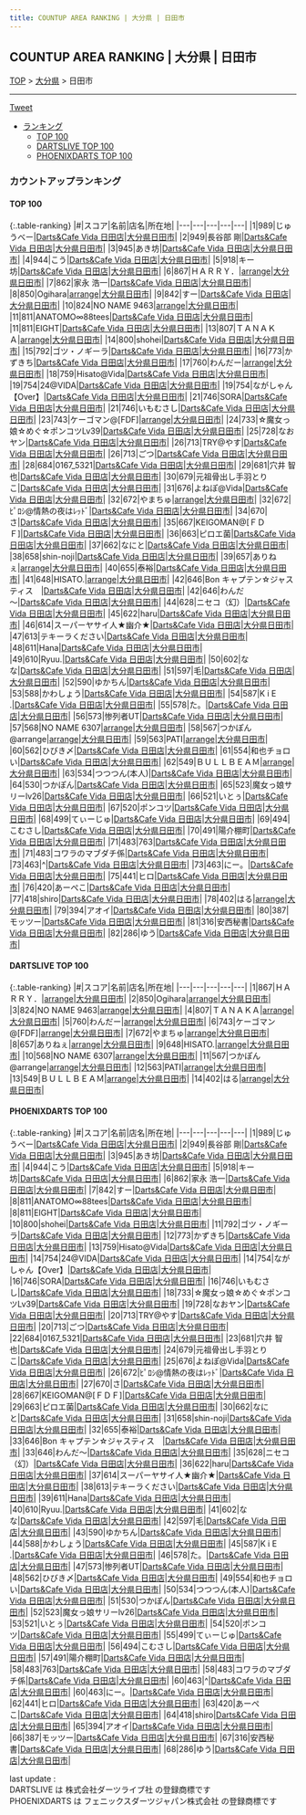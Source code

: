 ```yaml
---
title: COUNTUP AREA RANKING | 大分県 | 日田市
---
```

## COUNTUP AREA RANKING | 大分県 | 日田市

[TOP](/darts/rank/) > [大分県](/darts/rank/大分県/) > 日田市

___

<a href="https://twitter.com/share?ref_src=twsrc%5Etfw" data-text="COUNTUP AREA RANKING | 大分県日田市" class="twitter-share-button" data-hashtags="DARTSLIVE,PHOENIXDARTS,darts,ダーツ" data-show-count="false">Tweet</a>

* [ランキング](#カウントアップランキング)
    * [TOP 100](#top-100)
    * [DARTSLIVE TOP 100](#dartslive-top-100)
    * [PHOENIXDARTS TOP 100](#phoenixdarts-top-100)

### カウントアップランキング

#### TOP 100



{:.table-ranking}
|#|スコア|名前|店名|所在地|
|---|---|---|---|---|
|1|989|<span class="rank-name-pd">じゅうべー</span>|<a href="https://vs.phoenixdarts.com/jp/shop/shopDetailInfo/s_10716?s_seq=10716">Darts&Cafe Vida 日田店</a>|<a href="/darts/rank/大分県/日田市">大分県日田市</a>|
|2|949|<span class="rank-name-pd">長谷部 剛</span>|<a href="https://vs.phoenixdarts.com/jp/shop/shopDetailInfo/s_10716?s_seq=10716">Darts&Cafe Vida 日田店</a>|<a href="/darts/rank/大分県/日田市">大分県日田市</a>|
|3|945|<span class="rank-name-pd">あき坊</span>|<a href="https://vs.phoenixdarts.com/jp/shop/shopDetailInfo/s_10716?s_seq=10716">Darts&Cafe Vida 日田店</a>|<a href="/darts/rank/大分県/日田市">大分県日田市</a>|
|4|944|<span class="rank-name-pd">こう</span>|<a href="https://vs.phoenixdarts.com/jp/shop/shopDetailInfo/s_10716?s_seq=10716">Darts&Cafe Vida 日田店</a>|<a href="/darts/rank/大分県/日田市">大分県日田市</a>|
|5|918|<span class="rank-name-pd">キー坊</span>|<a href="https://vs.phoenixdarts.com/jp/shop/shopDetailInfo/s_10716?s_seq=10716">Darts&Cafe Vida 日田店</a>|<a href="/darts/rank/大分県/日田市">大分県日田市</a>|
|6|867|<span class="rank-name-dl">ＨＡＲＲＹ．</span>|<a href="https://search.dartslive.com/jp/shop/f27dd03fc151a5b125d56fb0e5c39bac">arrange</a>|<a href="/darts/rank/大分県/日田市">大分県日田市</a>|
|7|862|<span class="rank-name-pd">家永 浩一</span>|<a href="https://vs.phoenixdarts.com/jp/shop/shopDetailInfo/s_10716?s_seq=10716">Darts&Cafe Vida 日田店</a>|<a href="/darts/rank/大分県/日田市">大分県日田市</a>|
|8|850|<span class="rank-name-dl">Ogihara</span>|<a href="https://search.dartslive.com/jp/shop/f27dd03fc151a5b125d56fb0e5c39bac">arrange</a>|<a href="/darts/rank/大分県/日田市">大分県日田市</a>|
|9|842|<span class="rank-name-pd">すー</span>|<a href="https://vs.phoenixdarts.com/jp/shop/shopDetailInfo/s_10716?s_seq=10716">Darts&Cafe Vida 日田店</a>|<a href="/darts/rank/大分県/日田市">大分県日田市</a>|
|10|824|<span class="rank-name-dl">NO NAME 9463</span>|<a href="https://search.dartslive.com/jp/shop/f27dd03fc151a5b125d56fb0e5c39bac">arrange</a>|<a href="/darts/rank/大分県/日田市">大分県日田市</a>|
|11|811|<span class="rank-name-pd">ANATOMO∞88tees</span>|<a href="https://vs.phoenixdarts.com/jp/shop/shopDetailInfo/s_10716?s_seq=10716">Darts&Cafe Vida 日田店</a>|<a href="/darts/rank/大分県/日田市">大分県日田市</a>|
|11|811|<span class="rank-name-pd">EIGHT</span>|<a href="https://vs.phoenixdarts.com/jp/shop/shopDetailInfo/s_10716?s_seq=10716">Darts&Cafe Vida 日田店</a>|<a href="/darts/rank/大分県/日田市">大分県日田市</a>|
|13|807|<span class="rank-name-dl">ＴＡＮＡＫＡ</span>|<a href="https://search.dartslive.com/jp/shop/f27dd03fc151a5b125d56fb0e5c39bac">arrange</a>|<a href="/darts/rank/大分県/日田市">大分県日田市</a>|
|14|800|<span class="rank-name-pd">shohei</span>|<a href="https://vs.phoenixdarts.com/jp/shop/shopDetailInfo/s_10716?s_seq=10716">Darts&Cafe Vida 日田店</a>|<a href="/darts/rank/大分県/日田市">大分県日田市</a>|
|15|792|<span class="rank-name-pd">ゴツ・ノギーラ</span>|<a href="https://vs.phoenixdarts.com/jp/shop/shopDetailInfo/s_10716?s_seq=10716">Darts&Cafe Vida 日田店</a>|<a href="/darts/rank/大分県/日田市">大分県日田市</a>|
|16|773|<span class="rank-name-pd">かずきち</span>|<a href="https://vs.phoenixdarts.com/jp/shop/shopDetailInfo/s_10716?s_seq=10716">Darts&Cafe Vida 日田店</a>|<a href="/darts/rank/大分県/日田市">大分県日田市</a>|
|17|760|<span class="rank-name-dl">わんだー</span>|<a href="https://search.dartslive.com/jp/shop/f27dd03fc151a5b125d56fb0e5c39bac">arrange</a>|<a href="/darts/rank/大分県/日田市">大分県日田市</a>|
|18|759|<span class="rank-name-pd">Hisato@Vida</span>|<a href="https://vs.phoenixdarts.com/jp/shop/shopDetailInfo/s_10716?s_seq=10716">Darts&Cafe Vida 日田店</a>|<a href="/darts/rank/大分県/日田市">大分県日田市</a>|
|19|754|<span class="rank-name-pd">24@VIDA</span>|<a href="https://vs.phoenixdarts.com/jp/shop/shopDetailInfo/s_10716?s_seq=10716">Darts&Cafe Vida 日田店</a>|<a href="/darts/rank/大分県/日田市">大分県日田市</a>|
|19|754|<span class="rank-name-pd">ながしゃん【Over】</span>|<a href="https://vs.phoenixdarts.com/jp/shop/shopDetailInfo/s_10716?s_seq=10716">Darts&Cafe Vida 日田店</a>|<a href="/darts/rank/大分県/日田市">大分県日田市</a>|
|21|746|<span class="rank-name-pd">SORA</span>|<a href="https://vs.phoenixdarts.com/jp/shop/shopDetailInfo/s_10716?s_seq=10716">Darts&Cafe Vida 日田店</a>|<a href="/darts/rank/大分県/日田市">大分県日田市</a>|
|21|746|<span class="rank-name-pd">いもむさし</span>|<a href="https://vs.phoenixdarts.com/jp/shop/shopDetailInfo/s_10716?s_seq=10716">Darts&Cafe Vida 日田店</a>|<a href="/darts/rank/大分県/日田市">大分県日田市</a>|
|23|743|<span class="rank-name-dl">ケーゴマン@[FDF]</span>|<a href="https://search.dartslive.com/jp/shop/f27dd03fc151a5b125d56fb0e5c39bac">arrange</a>|<a href="/darts/rank/大分県/日田市">大分県日田市</a>|
|24|733|<span class="rank-name-pd">☆魔女っ娘☆めぐ☆ポンコツLv39</span>|<a href="https://vs.phoenixdarts.com/jp/shop/shopDetailInfo/s_10716?s_seq=10716">Darts&Cafe Vida 日田店</a>|<a href="/darts/rank/大分県/日田市">大分県日田市</a>|
|25|728|<span class="rank-name-pd">なおヤン</span>|<a href="https://vs.phoenixdarts.com/jp/shop/shopDetailInfo/s_10716?s_seq=10716">Darts&Cafe Vida 日田店</a>|<a href="/darts/rank/大分県/日田市">大分県日田市</a>|
|26|713|<span class="rank-name-pd">TRY@やす</span>|<a href="https://vs.phoenixdarts.com/jp/shop/shopDetailInfo/s_10716?s_seq=10716">Darts&Cafe Vida 日田店</a>|<a href="/darts/rank/大分県/日田市">大分県日田市</a>|
|26|713|<span class="rank-name-pd">ごつ</span>|<a href="https://vs.phoenixdarts.com/jp/shop/shopDetailInfo/s_10716?s_seq=10716">Darts&Cafe Vida 日田店</a>|<a href="/darts/rank/大分県/日田市">大分県日田市</a>|
|28|684|<span class="rank-name-pd">0167_5321</span>|<a href="https://vs.phoenixdarts.com/jp/shop/shopDetailInfo/s_10716?s_seq=10716">Darts&Cafe Vida 日田店</a>|<a href="/darts/rank/大分県/日田市">大分県日田市</a>|
|29|681|<span class="rank-name-pd"><span class="pro-icon-pd"></span>穴井 智也</span>|<a href="https://vs.phoenixdarts.com/jp/shop/shopDetailInfo/s_10716?s_seq=10716">Darts&Cafe Vida 日田店</a>|<a href="/darts/rank/大分県/日田市">大分県日田市</a>|
|30|679|<span class="rank-name-pd">元祖骨出し手羽とりこ</span>|<a href="https://vs.phoenixdarts.com/jp/shop/shopDetailInfo/s_10716?s_seq=10716">Darts&Cafe Vida 日田店</a>|<a href="/darts/rank/大分県/日田市">大分県日田市</a>|
|31|676|<span class="rank-name-pd">よねぽ@Vida</span>|<a href="https://vs.phoenixdarts.com/jp/shop/shopDetailInfo/s_10716?s_seq=10716">Darts&Cafe Vida 日田店</a>|<a href="/darts/rank/大分県/日田市">大分県日田市</a>|
|32|672|<span class="rank-name-dl">やまちゅ</span>|<a href="https://search.dartslive.com/jp/shop/f27dd03fc151a5b125d56fb0e5c39bac">arrange</a>|<a href="/darts/rank/大分県/日田市">大分県日田市</a>|
|32|672|<span class="rank-name-pd">ﾋﾟﾛｼ@情熱の夜はﾚｯﾄﾞ</span>|<a href="https://vs.phoenixdarts.com/jp/shop/shopDetailInfo/s_10716?s_seq=10716">Darts&Cafe Vida 日田店</a>|<a href="/darts/rank/大分県/日田市">大分県日田市</a>|
|34|670|<span class="rank-name-pd">さ</span>|<a href="https://vs.phoenixdarts.com/jp/shop/shopDetailInfo/s_10716?s_seq=10716">Darts&Cafe Vida 日田店</a>|<a href="/darts/rank/大分県/日田市">大分県日田市</a>|
|35|667|<span class="rank-name-pd">KEIGOMAN@[ＦＤＦ]</span>|<a href="https://vs.phoenixdarts.com/jp/shop/shopDetailInfo/s_10716?s_seq=10716">Darts&Cafe Vida 日田店</a>|<a href="/darts/rank/大分県/日田市">大分県日田市</a>|
|36|663|<span class="rank-name-pd">ピロエ菌</span>|<a href="https://vs.phoenixdarts.com/jp/shop/shopDetailInfo/s_10716?s_seq=10716">Darts&Cafe Vida 日田店</a>|<a href="/darts/rank/大分県/日田市">大分県日田市</a>|
|37|662|<span class="rank-name-pd">なにと</span>|<a href="https://vs.phoenixdarts.com/jp/shop/shopDetailInfo/s_10716?s_seq=10716">Darts&Cafe Vida 日田店</a>|<a href="/darts/rank/大分県/日田市">大分県日田市</a>|
|38|658|<span class="rank-name-pd">shin-noji</span>|<a href="https://vs.phoenixdarts.com/jp/shop/shopDetailInfo/s_10716?s_seq=10716">Darts&Cafe Vida 日田店</a>|<a href="/darts/rank/大分県/日田市">大分県日田市</a>|
|39|657|<span class="rank-name-dl">ありねぇ</span>|<a href="https://search.dartslive.com/jp/shop/f27dd03fc151a5b125d56fb0e5c39bac">arrange</a>|<a href="/darts/rank/大分県/日田市">大分県日田市</a>|
|40|655|<span class="rank-name-pd">泰裕</span>|<a href="https://vs.phoenixdarts.com/jp/shop/shopDetailInfo/s_10716?s_seq=10716">Darts&Cafe Vida 日田店</a>|<a href="/darts/rank/大分県/日田市">大分県日田市</a>|
|41|648|<span class="rank-name-dl">HISATO.</span>|<a href="https://search.dartslive.com/jp/shop/f27dd03fc151a5b125d56fb0e5c39bac">arrange</a>|<a href="/darts/rank/大分県/日田市">大分県日田市</a>|
|42|646|<span class="rank-name-pd">Bon キャプテン☆ジャスティス　</span>|<a href="https://vs.phoenixdarts.com/jp/shop/shopDetailInfo/s_10716?s_seq=10716">Darts&Cafe Vida 日田店</a>|<a href="/darts/rank/大分県/日田市">大分県日田市</a>|
|42|646|<span class="rank-name-pd">わんだ～</span>|<a href="https://vs.phoenixdarts.com/jp/shop/shopDetailInfo/s_10716?s_seq=10716">Darts&Cafe Vida 日田店</a>|<a href="/darts/rank/大分県/日田市">大分県日田市</a>|
|44|628|<span class="rank-name-pd">ニセコ（幻）</span>|<a href="https://vs.phoenixdarts.com/jp/shop/shopDetailInfo/s_10716?s_seq=10716">Darts&Cafe Vida 日田店</a>|<a href="/darts/rank/大分県/日田市">大分県日田市</a>|
|45|622|<span class="rank-name-pd">haru</span>|<a href="https://vs.phoenixdarts.com/jp/shop/shopDetailInfo/s_10716?s_seq=10716">Darts&Cafe Vida 日田店</a>|<a href="/darts/rank/大分県/日田市">大分県日田市</a>|
|46|614|<span class="rank-name-pd">スーパーヤサイ人★幽介★</span>|<a href="https://vs.phoenixdarts.com/jp/shop/shopDetailInfo/s_10716?s_seq=10716">Darts&Cafe Vida 日田店</a>|<a href="/darts/rank/大分県/日田市">大分県日田市</a>|
|47|613|<span class="rank-name-pd">テキーラください</span>|<a href="https://vs.phoenixdarts.com/jp/shop/shopDetailInfo/s_10716?s_seq=10716">Darts&Cafe Vida 日田店</a>|<a href="/darts/rank/大分県/日田市">大分県日田市</a>|
|48|611|<span class="rank-name-pd">Hana</span>|<a href="https://vs.phoenixdarts.com/jp/shop/shopDetailInfo/s_10716?s_seq=10716">Darts&Cafe Vida 日田店</a>|<a href="/darts/rank/大分県/日田市">大分県日田市</a>|
|49|610|<span class="rank-name-pd">Ryuu.</span>|<a href="https://vs.phoenixdarts.com/jp/shop/shopDetailInfo/s_10716?s_seq=10716">Darts&Cafe Vida 日田店</a>|<a href="/darts/rank/大分県/日田市">大分県日田市</a>|
|50|602|<span class="rank-name-pd">なな</span>|<a href="https://vs.phoenixdarts.com/jp/shop/shopDetailInfo/s_10716?s_seq=10716">Darts&Cafe Vida 日田店</a>|<a href="/darts/rank/大分県/日田市">大分県日田市</a>|
|51|597|<span class="rank-name-pd">毛</span>|<a href="https://vs.phoenixdarts.com/jp/shop/shopDetailInfo/s_10716?s_seq=10716">Darts&Cafe Vida 日田店</a>|<a href="/darts/rank/大分県/日田市">大分県日田市</a>|
|52|590|<span class="rank-name-pd">ゆかちん</span>|<a href="https://vs.phoenixdarts.com/jp/shop/shopDetailInfo/s_10716?s_seq=10716">Darts&Cafe Vida 日田店</a>|<a href="/darts/rank/大分県/日田市">大分県日田市</a>|
|53|588|<span class="rank-name-pd">かわしょう</span>|<a href="https://vs.phoenixdarts.com/jp/shop/shopDetailInfo/s_10716?s_seq=10716">Darts&Cafe Vida 日田店</a>|<a href="/darts/rank/大分県/日田市">大分県日田市</a>|
|54|587|<span class="rank-name-pd">K i E .</span>|<a href="https://vs.phoenixdarts.com/jp/shop/shopDetailInfo/s_10716?s_seq=10716">Darts&Cafe Vida 日田店</a>|<a href="/darts/rank/大分県/日田市">大分県日田市</a>|
|55|578|<span class="rank-name-pd">た。</span>|<a href="https://vs.phoenixdarts.com/jp/shop/shopDetailInfo/s_10716?s_seq=10716">Darts&Cafe Vida 日田店</a>|<a href="/darts/rank/大分県/日田市">大分県日田市</a>|
|56|573|<span class="rank-name-pd">惨列者UT</span>|<a href="https://vs.phoenixdarts.com/jp/shop/shopDetailInfo/s_10716?s_seq=10716">Darts&Cafe Vida 日田店</a>|<a href="/darts/rank/大分県/日田市">大分県日田市</a>|
|57|568|<span class="rank-name-dl">NO NAME 6307</span>|<a href="https://search.dartslive.com/jp/shop/f27dd03fc151a5b125d56fb0e5c39bac">arrange</a>|<a href="/darts/rank/大分県/日田市">大分県日田市</a>|
|58|567|<span class="rank-name-dl">つかぽん@arrange</span>|<a href="https://search.dartslive.com/jp/shop/f27dd03fc151a5b125d56fb0e5c39bac">arrange</a>|<a href="/darts/rank/大分県/日田市">大分県日田市</a>|
|59|563|<span class="rank-name-dl">PATI</span>|<a href="https://search.dartslive.com/jp/shop/f27dd03fc151a5b125d56fb0e5c39bac">arrange</a>|<a href="/darts/rank/大分県/日田市">大分県日田市</a>|
|60|562|<span class="rank-name-pd">ひびき〆</span>|<a href="https://vs.phoenixdarts.com/jp/shop/shopDetailInfo/s_10716?s_seq=10716">Darts&Cafe Vida 日田店</a>|<a href="/darts/rank/大分県/日田市">大分県日田市</a>|
|61|554|<span class="rank-name-pd">和也チョロい</span>|<a href="https://vs.phoenixdarts.com/jp/shop/shopDetailInfo/s_10716?s_seq=10716">Darts&Cafe Vida 日田店</a>|<a href="/darts/rank/大分県/日田市">大分県日田市</a>|
|62|549|<span class="rank-name-dl">ＢＵＬＬＢＥＡＭ</span>|<a href="https://search.dartslive.com/jp/shop/f27dd03fc151a5b125d56fb0e5c39bac">arrange</a>|<a href="/darts/rank/大分県/日田市">大分県日田市</a>|
|63|534|<span class="rank-name-pd">つつつん(本人)</span>|<a href="https://vs.phoenixdarts.com/jp/shop/shopDetailInfo/s_10716?s_seq=10716">Darts&Cafe Vida 日田店</a>|<a href="/darts/rank/大分県/日田市">大分県日田市</a>|
|64|530|<span class="rank-name-pd">つかぽん</span>|<a href="https://vs.phoenixdarts.com/jp/shop/shopDetailInfo/s_10716?s_seq=10716">Darts&Cafe Vida 日田店</a>|<a href="/darts/rank/大分県/日田市">大分県日田市</a>|
|65|523|<span class="rank-name-pd">魔女っ娘サリーlv26</span>|<a href="https://vs.phoenixdarts.com/jp/shop/shopDetailInfo/s_10716?s_seq=10716">Darts&Cafe Vida 日田店</a>|<a href="/darts/rank/大分県/日田市">大分県日田市</a>|
|66|521|<span class="rank-name-pd">いとぅ</span>|<a href="https://vs.phoenixdarts.com/jp/shop/shopDetailInfo/s_10716?s_seq=10716">Darts&Cafe Vida 日田店</a>|<a href="/darts/rank/大分県/日田市">大分県日田市</a>|
|67|520|<span class="rank-name-pd">ポンコツ</span>|<a href="https://vs.phoenixdarts.com/jp/shop/shopDetailInfo/s_10716?s_seq=10716">Darts&Cafe Vida 日田店</a>|<a href="/darts/rank/大分県/日田市">大分県日田市</a>|
|68|499|<span class="rank-name-pd">てぃーじゅ</span>|<a href="https://vs.phoenixdarts.com/jp/shop/shopDetailInfo/s_10716?s_seq=10716">Darts&Cafe Vida 日田店</a>|<a href="/darts/rank/大分県/日田市">大分県日田市</a>|
|69|494|<span class="rank-name-pd">こむさし</span>|<a href="https://vs.phoenixdarts.com/jp/shop/shopDetailInfo/s_10716?s_seq=10716">Darts&Cafe Vida 日田店</a>|<a href="/darts/rank/大分県/日田市">大分県日田市</a>|
|70|491|<span class="rank-name-pd">陽介棚町</span>|<a href="https://vs.phoenixdarts.com/jp/shop/shopDetailInfo/s_10716?s_seq=10716">Darts&Cafe Vida 日田店</a>|<a href="/darts/rank/大分県/日田市">大分県日田市</a>|
|71|483|<span class="rank-name-pd">763</span>|<a href="https://vs.phoenixdarts.com/jp/shop/shopDetailInfo/s_10716?s_seq=10716">Darts&Cafe Vida 日田店</a>|<a href="/darts/rank/大分県/日田市">大分県日田市</a>|
|71|483|<span class="rank-name-pd">コワラのマブダチ係</span>|<a href="https://vs.phoenixdarts.com/jp/shop/shopDetailInfo/s_10716?s_seq=10716">Darts&Cafe Vida 日田店</a>|<a href="/darts/rank/大分県/日田市">大分県日田市</a>|
|73|463|<span class="rank-name-pd">^</span>|<a href="https://vs.phoenixdarts.com/jp/shop/shopDetailInfo/s_10716?s_seq=10716">Darts&Cafe Vida 日田店</a>|<a href="/darts/rank/大分県/日田市">大分県日田市</a>|
|73|463|<span class="rank-name-pd">にー。</span>|<a href="https://vs.phoenixdarts.com/jp/shop/shopDetailInfo/s_10716?s_seq=10716">Darts&Cafe Vida 日田店</a>|<a href="/darts/rank/大分県/日田市">大分県日田市</a>|
|75|441|<span class="rank-name-pd">ヒロ</span>|<a href="https://vs.phoenixdarts.com/jp/shop/shopDetailInfo/s_10716?s_seq=10716">Darts&Cafe Vida 日田店</a>|<a href="/darts/rank/大分県/日田市">大分県日田市</a>|
|76|420|<span class="rank-name-pd">あーぺこ</span>|<a href="https://vs.phoenixdarts.com/jp/shop/shopDetailInfo/s_10716?s_seq=10716">Darts&Cafe Vida 日田店</a>|<a href="/darts/rank/大分県/日田市">大分県日田市</a>|
|77|418|<span class="rank-name-pd">shiro</span>|<a href="https://vs.phoenixdarts.com/jp/shop/shopDetailInfo/s_10716?s_seq=10716">Darts&Cafe Vida 日田店</a>|<a href="/darts/rank/大分県/日田市">大分県日田市</a>|
|78|402|<span class="rank-name-dl">はる</span>|<a href="https://search.dartslive.com/jp/shop/f27dd03fc151a5b125d56fb0e5c39bac">arrange</a>|<a href="/darts/rank/大分県/日田市">大分県日田市</a>|
|79|394|<span class="rank-name-pd">アオイ</span>|<a href="https://vs.phoenixdarts.com/jp/shop/shopDetailInfo/s_10716?s_seq=10716">Darts&Cafe Vida 日田店</a>|<a href="/darts/rank/大分県/日田市">大分県日田市</a>|
|80|387|<span class="rank-name-pd">モッツー</span>|<a href="https://vs.phoenixdarts.com/jp/shop/shopDetailInfo/s_10716?s_seq=10716">Darts&Cafe Vida 日田店</a>|<a href="/darts/rank/大分県/日田市">大分県日田市</a>|
|81|316|<span class="rank-name-pd">安西秘書</span>|<a href="https://vs.phoenixdarts.com/jp/shop/shopDetailInfo/s_10716?s_seq=10716">Darts&Cafe Vida 日田店</a>|<a href="/darts/rank/大分県/日田市">大分県日田市</a>|
|82|286|<span class="rank-name-pd">ゆう</span>|<a href="https://vs.phoenixdarts.com/jp/shop/shopDetailInfo/s_10716?s_seq=10716">Darts&Cafe Vida 日田店</a>|<a href="/darts/rank/大分県/日田市">大分県日田市</a>|


#### DARTSLIVE TOP 100



{:.table-ranking}
|#|スコア|名前|店名|所在地|
|---|---|---|---|---|
|1|867|<span class="rank-name-dl">ＨＡＲＲＹ．</span>|<a href="https://search.dartslive.com/jp/shop/f27dd03fc151a5b125d56fb0e5c39bac">arrange</a>|<a href="/darts/rank/大分県/日田市">大分県日田市</a>|
|2|850|<span class="rank-name-dl">Ogihara</span>|<a href="https://search.dartslive.com/jp/shop/f27dd03fc151a5b125d56fb0e5c39bac">arrange</a>|<a href="/darts/rank/大分県/日田市">大分県日田市</a>|
|3|824|<span class="rank-name-dl">NO NAME 9463</span>|<a href="https://search.dartslive.com/jp/shop/f27dd03fc151a5b125d56fb0e5c39bac">arrange</a>|<a href="/darts/rank/大分県/日田市">大分県日田市</a>|
|4|807|<span class="rank-name-dl">ＴＡＮＡＫＡ</span>|<a href="https://search.dartslive.com/jp/shop/f27dd03fc151a5b125d56fb0e5c39bac">arrange</a>|<a href="/darts/rank/大分県/日田市">大分県日田市</a>|
|5|760|<span class="rank-name-dl">わんだー</span>|<a href="https://search.dartslive.com/jp/shop/f27dd03fc151a5b125d56fb0e5c39bac">arrange</a>|<a href="/darts/rank/大分県/日田市">大分県日田市</a>|
|6|743|<span class="rank-name-dl">ケーゴマン@[FDF]</span>|<a href="https://search.dartslive.com/jp/shop/f27dd03fc151a5b125d56fb0e5c39bac">arrange</a>|<a href="/darts/rank/大分県/日田市">大分県日田市</a>|
|7|672|<span class="rank-name-dl">やまちゅ</span>|<a href="https://search.dartslive.com/jp/shop/f27dd03fc151a5b125d56fb0e5c39bac">arrange</a>|<a href="/darts/rank/大分県/日田市">大分県日田市</a>|
|8|657|<span class="rank-name-dl">ありねぇ</span>|<a href="https://search.dartslive.com/jp/shop/f27dd03fc151a5b125d56fb0e5c39bac">arrange</a>|<a href="/darts/rank/大分県/日田市">大分県日田市</a>|
|9|648|<span class="rank-name-dl">HISATO.</span>|<a href="https://search.dartslive.com/jp/shop/f27dd03fc151a5b125d56fb0e5c39bac">arrange</a>|<a href="/darts/rank/大分県/日田市">大分県日田市</a>|
|10|568|<span class="rank-name-dl">NO NAME 6307</span>|<a href="https://search.dartslive.com/jp/shop/f27dd03fc151a5b125d56fb0e5c39bac">arrange</a>|<a href="/darts/rank/大分県/日田市">大分県日田市</a>|
|11|567|<span class="rank-name-dl">つかぽん@arrange</span>|<a href="https://search.dartslive.com/jp/shop/f27dd03fc151a5b125d56fb0e5c39bac">arrange</a>|<a href="/darts/rank/大分県/日田市">大分県日田市</a>|
|12|563|<span class="rank-name-dl">PATI</span>|<a href="https://search.dartslive.com/jp/shop/f27dd03fc151a5b125d56fb0e5c39bac">arrange</a>|<a href="/darts/rank/大分県/日田市">大分県日田市</a>|
|13|549|<span class="rank-name-dl">ＢＵＬＬＢＥＡＭ</span>|<a href="https://search.dartslive.com/jp/shop/f27dd03fc151a5b125d56fb0e5c39bac">arrange</a>|<a href="/darts/rank/大分県/日田市">大分県日田市</a>|
|14|402|<span class="rank-name-dl">はる</span>|<a href="https://search.dartslive.com/jp/shop/f27dd03fc151a5b125d56fb0e5c39bac">arrange</a>|<a href="/darts/rank/大分県/日田市">大分県日田市</a>|


#### PHOENIXDARTS TOP 100



{:.table-ranking}
|#|スコア|名前|店名|所在地|
|---|---|---|---|---|
|1|989|<span class="rank-name-pd">じゅうべー</span>|<a href="https://vs.phoenixdarts.com/jp/shop/shopDetailInfo/s_10716?s_seq=10716">Darts&Cafe Vida 日田店</a>|<a href="/darts/rank/大分県/日田市">大分県日田市</a>|
|2|949|<span class="rank-name-pd">長谷部 剛</span>|<a href="https://vs.phoenixdarts.com/jp/shop/shopDetailInfo/s_10716?s_seq=10716">Darts&Cafe Vida 日田店</a>|<a href="/darts/rank/大分県/日田市">大分県日田市</a>|
|3|945|<span class="rank-name-pd">あき坊</span>|<a href="https://vs.phoenixdarts.com/jp/shop/shopDetailInfo/s_10716?s_seq=10716">Darts&Cafe Vida 日田店</a>|<a href="/darts/rank/大分県/日田市">大分県日田市</a>|
|4|944|<span class="rank-name-pd">こう</span>|<a href="https://vs.phoenixdarts.com/jp/shop/shopDetailInfo/s_10716?s_seq=10716">Darts&Cafe Vida 日田店</a>|<a href="/darts/rank/大分県/日田市">大分県日田市</a>|
|5|918|<span class="rank-name-pd">キー坊</span>|<a href="https://vs.phoenixdarts.com/jp/shop/shopDetailInfo/s_10716?s_seq=10716">Darts&Cafe Vida 日田店</a>|<a href="/darts/rank/大分県/日田市">大分県日田市</a>|
|6|862|<span class="rank-name-pd">家永 浩一</span>|<a href="https://vs.phoenixdarts.com/jp/shop/shopDetailInfo/s_10716?s_seq=10716">Darts&Cafe Vida 日田店</a>|<a href="/darts/rank/大分県/日田市">大分県日田市</a>|
|7|842|<span class="rank-name-pd">すー</span>|<a href="https://vs.phoenixdarts.com/jp/shop/shopDetailInfo/s_10716?s_seq=10716">Darts&Cafe Vida 日田店</a>|<a href="/darts/rank/大分県/日田市">大分県日田市</a>|
|8|811|<span class="rank-name-pd">ANATOMO∞88tees</span>|<a href="https://vs.phoenixdarts.com/jp/shop/shopDetailInfo/s_10716?s_seq=10716">Darts&Cafe Vida 日田店</a>|<a href="/darts/rank/大分県/日田市">大分県日田市</a>|
|8|811|<span class="rank-name-pd">EIGHT</span>|<a href="https://vs.phoenixdarts.com/jp/shop/shopDetailInfo/s_10716?s_seq=10716">Darts&Cafe Vida 日田店</a>|<a href="/darts/rank/大分県/日田市">大分県日田市</a>|
|10|800|<span class="rank-name-pd">shohei</span>|<a href="https://vs.phoenixdarts.com/jp/shop/shopDetailInfo/s_10716?s_seq=10716">Darts&Cafe Vida 日田店</a>|<a href="/darts/rank/大分県/日田市">大分県日田市</a>|
|11|792|<span class="rank-name-pd">ゴツ・ノギーラ</span>|<a href="https://vs.phoenixdarts.com/jp/shop/shopDetailInfo/s_10716?s_seq=10716">Darts&Cafe Vida 日田店</a>|<a href="/darts/rank/大分県/日田市">大分県日田市</a>|
|12|773|<span class="rank-name-pd">かずきち</span>|<a href="https://vs.phoenixdarts.com/jp/shop/shopDetailInfo/s_10716?s_seq=10716">Darts&Cafe Vida 日田店</a>|<a href="/darts/rank/大分県/日田市">大分県日田市</a>|
|13|759|<span class="rank-name-pd">Hisato@Vida</span>|<a href="https://vs.phoenixdarts.com/jp/shop/shopDetailInfo/s_10716?s_seq=10716">Darts&Cafe Vida 日田店</a>|<a href="/darts/rank/大分県/日田市">大分県日田市</a>|
|14|754|<span class="rank-name-pd">24@VIDA</span>|<a href="https://vs.phoenixdarts.com/jp/shop/shopDetailInfo/s_10716?s_seq=10716">Darts&Cafe Vida 日田店</a>|<a href="/darts/rank/大分県/日田市">大分県日田市</a>|
|14|754|<span class="rank-name-pd">ながしゃん【Over】</span>|<a href="https://vs.phoenixdarts.com/jp/shop/shopDetailInfo/s_10716?s_seq=10716">Darts&Cafe Vida 日田店</a>|<a href="/darts/rank/大分県/日田市">大分県日田市</a>|
|16|746|<span class="rank-name-pd">SORA</span>|<a href="https://vs.phoenixdarts.com/jp/shop/shopDetailInfo/s_10716?s_seq=10716">Darts&Cafe Vida 日田店</a>|<a href="/darts/rank/大分県/日田市">大分県日田市</a>|
|16|746|<span class="rank-name-pd">いもむさし</span>|<a href="https://vs.phoenixdarts.com/jp/shop/shopDetailInfo/s_10716?s_seq=10716">Darts&Cafe Vida 日田店</a>|<a href="/darts/rank/大分県/日田市">大分県日田市</a>|
|18|733|<span class="rank-name-pd">☆魔女っ娘☆めぐ☆ポンコツLv39</span>|<a href="https://vs.phoenixdarts.com/jp/shop/shopDetailInfo/s_10716?s_seq=10716">Darts&Cafe Vida 日田店</a>|<a href="/darts/rank/大分県/日田市">大分県日田市</a>|
|19|728|<span class="rank-name-pd">なおヤン</span>|<a href="https://vs.phoenixdarts.com/jp/shop/shopDetailInfo/s_10716?s_seq=10716">Darts&Cafe Vida 日田店</a>|<a href="/darts/rank/大分県/日田市">大分県日田市</a>|
|20|713|<span class="rank-name-pd">TRY@やす</span>|<a href="https://vs.phoenixdarts.com/jp/shop/shopDetailInfo/s_10716?s_seq=10716">Darts&Cafe Vida 日田店</a>|<a href="/darts/rank/大分県/日田市">大分県日田市</a>|
|20|713|<span class="rank-name-pd">ごつ</span>|<a href="https://vs.phoenixdarts.com/jp/shop/shopDetailInfo/s_10716?s_seq=10716">Darts&Cafe Vida 日田店</a>|<a href="/darts/rank/大分県/日田市">大分県日田市</a>|
|22|684|<span class="rank-name-pd">0167_5321</span>|<a href="https://vs.phoenixdarts.com/jp/shop/shopDetailInfo/s_10716?s_seq=10716">Darts&Cafe Vida 日田店</a>|<a href="/darts/rank/大分県/日田市">大分県日田市</a>|
|23|681|<span class="rank-name-pd"><span class="pro-icon-pd"></span>穴井 智也</span>|<a href="https://vs.phoenixdarts.com/jp/shop/shopDetailInfo/s_10716?s_seq=10716">Darts&Cafe Vida 日田店</a>|<a href="/darts/rank/大分県/日田市">大分県日田市</a>|
|24|679|<span class="rank-name-pd">元祖骨出し手羽とりこ</span>|<a href="https://vs.phoenixdarts.com/jp/shop/shopDetailInfo/s_10716?s_seq=10716">Darts&Cafe Vida 日田店</a>|<a href="/darts/rank/大分県/日田市">大分県日田市</a>|
|25|676|<span class="rank-name-pd">よねぽ@Vida</span>|<a href="https://vs.phoenixdarts.com/jp/shop/shopDetailInfo/s_10716?s_seq=10716">Darts&Cafe Vida 日田店</a>|<a href="/darts/rank/大分県/日田市">大分県日田市</a>|
|26|672|<span class="rank-name-pd">ﾋﾟﾛｼ@情熱の夜はﾚｯﾄﾞ</span>|<a href="https://vs.phoenixdarts.com/jp/shop/shopDetailInfo/s_10716?s_seq=10716">Darts&Cafe Vida 日田店</a>|<a href="/darts/rank/大分県/日田市">大分県日田市</a>|
|27|670|<span class="rank-name-pd">さ</span>|<a href="https://vs.phoenixdarts.com/jp/shop/shopDetailInfo/s_10716?s_seq=10716">Darts&Cafe Vida 日田店</a>|<a href="/darts/rank/大分県/日田市">大分県日田市</a>|
|28|667|<span class="rank-name-pd">KEIGOMAN@[ＦＤＦ]</span>|<a href="https://vs.phoenixdarts.com/jp/shop/shopDetailInfo/s_10716?s_seq=10716">Darts&Cafe Vida 日田店</a>|<a href="/darts/rank/大分県/日田市">大分県日田市</a>|
|29|663|<span class="rank-name-pd">ピロエ菌</span>|<a href="https://vs.phoenixdarts.com/jp/shop/shopDetailInfo/s_10716?s_seq=10716">Darts&Cafe Vida 日田店</a>|<a href="/darts/rank/大分県/日田市">大分県日田市</a>|
|30|662|<span class="rank-name-pd">なにと</span>|<a href="https://vs.phoenixdarts.com/jp/shop/shopDetailInfo/s_10716?s_seq=10716">Darts&Cafe Vida 日田店</a>|<a href="/darts/rank/大分県/日田市">大分県日田市</a>|
|31|658|<span class="rank-name-pd">shin-noji</span>|<a href="https://vs.phoenixdarts.com/jp/shop/shopDetailInfo/s_10716?s_seq=10716">Darts&Cafe Vida 日田店</a>|<a href="/darts/rank/大分県/日田市">大分県日田市</a>|
|32|655|<span class="rank-name-pd">泰裕</span>|<a href="https://vs.phoenixdarts.com/jp/shop/shopDetailInfo/s_10716?s_seq=10716">Darts&Cafe Vida 日田店</a>|<a href="/darts/rank/大分県/日田市">大分県日田市</a>|
|33|646|<span class="rank-name-pd">Bon キャプテン☆ジャスティス　</span>|<a href="https://vs.phoenixdarts.com/jp/shop/shopDetailInfo/s_10716?s_seq=10716">Darts&Cafe Vida 日田店</a>|<a href="/darts/rank/大分県/日田市">大分県日田市</a>|
|33|646|<span class="rank-name-pd">わんだ～</span>|<a href="https://vs.phoenixdarts.com/jp/shop/shopDetailInfo/s_10716?s_seq=10716">Darts&Cafe Vida 日田店</a>|<a href="/darts/rank/大分県/日田市">大分県日田市</a>|
|35|628|<span class="rank-name-pd">ニセコ（幻）</span>|<a href="https://vs.phoenixdarts.com/jp/shop/shopDetailInfo/s_10716?s_seq=10716">Darts&Cafe Vida 日田店</a>|<a href="/darts/rank/大分県/日田市">大分県日田市</a>|
|36|622|<span class="rank-name-pd">haru</span>|<a href="https://vs.phoenixdarts.com/jp/shop/shopDetailInfo/s_10716?s_seq=10716">Darts&Cafe Vida 日田店</a>|<a href="/darts/rank/大分県/日田市">大分県日田市</a>|
|37|614|<span class="rank-name-pd">スーパーヤサイ人★幽介★</span>|<a href="https://vs.phoenixdarts.com/jp/shop/shopDetailInfo/s_10716?s_seq=10716">Darts&Cafe Vida 日田店</a>|<a href="/darts/rank/大分県/日田市">大分県日田市</a>|
|38|613|<span class="rank-name-pd">テキーラください</span>|<a href="https://vs.phoenixdarts.com/jp/shop/shopDetailInfo/s_10716?s_seq=10716">Darts&Cafe Vida 日田店</a>|<a href="/darts/rank/大分県/日田市">大分県日田市</a>|
|39|611|<span class="rank-name-pd">Hana</span>|<a href="https://vs.phoenixdarts.com/jp/shop/shopDetailInfo/s_10716?s_seq=10716">Darts&Cafe Vida 日田店</a>|<a href="/darts/rank/大分県/日田市">大分県日田市</a>|
|40|610|<span class="rank-name-pd">Ryuu.</span>|<a href="https://vs.phoenixdarts.com/jp/shop/shopDetailInfo/s_10716?s_seq=10716">Darts&Cafe Vida 日田店</a>|<a href="/darts/rank/大分県/日田市">大分県日田市</a>|
|41|602|<span class="rank-name-pd">なな</span>|<a href="https://vs.phoenixdarts.com/jp/shop/shopDetailInfo/s_10716?s_seq=10716">Darts&Cafe Vida 日田店</a>|<a href="/darts/rank/大分県/日田市">大分県日田市</a>|
|42|597|<span class="rank-name-pd">毛</span>|<a href="https://vs.phoenixdarts.com/jp/shop/shopDetailInfo/s_10716?s_seq=10716">Darts&Cafe Vida 日田店</a>|<a href="/darts/rank/大分県/日田市">大分県日田市</a>|
|43|590|<span class="rank-name-pd">ゆかちん</span>|<a href="https://vs.phoenixdarts.com/jp/shop/shopDetailInfo/s_10716?s_seq=10716">Darts&Cafe Vida 日田店</a>|<a href="/darts/rank/大分県/日田市">大分県日田市</a>|
|44|588|<span class="rank-name-pd">かわしょう</span>|<a href="https://vs.phoenixdarts.com/jp/shop/shopDetailInfo/s_10716?s_seq=10716">Darts&Cafe Vida 日田店</a>|<a href="/darts/rank/大分県/日田市">大分県日田市</a>|
|45|587|<span class="rank-name-pd">K i E .</span>|<a href="https://vs.phoenixdarts.com/jp/shop/shopDetailInfo/s_10716?s_seq=10716">Darts&Cafe Vida 日田店</a>|<a href="/darts/rank/大分県/日田市">大分県日田市</a>|
|46|578|<span class="rank-name-pd">た。</span>|<a href="https://vs.phoenixdarts.com/jp/shop/shopDetailInfo/s_10716?s_seq=10716">Darts&Cafe Vida 日田店</a>|<a href="/darts/rank/大分県/日田市">大分県日田市</a>|
|47|573|<span class="rank-name-pd">惨列者UT</span>|<a href="https://vs.phoenixdarts.com/jp/shop/shopDetailInfo/s_10716?s_seq=10716">Darts&Cafe Vida 日田店</a>|<a href="/darts/rank/大分県/日田市">大分県日田市</a>|
|48|562|<span class="rank-name-pd">ひびき〆</span>|<a href="https://vs.phoenixdarts.com/jp/shop/shopDetailInfo/s_10716?s_seq=10716">Darts&Cafe Vida 日田店</a>|<a href="/darts/rank/大分県/日田市">大分県日田市</a>|
|49|554|<span class="rank-name-pd">和也チョロい</span>|<a href="https://vs.phoenixdarts.com/jp/shop/shopDetailInfo/s_10716?s_seq=10716">Darts&Cafe Vida 日田店</a>|<a href="/darts/rank/大分県/日田市">大分県日田市</a>|
|50|534|<span class="rank-name-pd">つつつん(本人)</span>|<a href="https://vs.phoenixdarts.com/jp/shop/shopDetailInfo/s_10716?s_seq=10716">Darts&Cafe Vida 日田店</a>|<a href="/darts/rank/大分県/日田市">大分県日田市</a>|
|51|530|<span class="rank-name-pd">つかぽん</span>|<a href="https://vs.phoenixdarts.com/jp/shop/shopDetailInfo/s_10716?s_seq=10716">Darts&Cafe Vida 日田店</a>|<a href="/darts/rank/大分県/日田市">大分県日田市</a>|
|52|523|<span class="rank-name-pd">魔女っ娘サリーlv26</span>|<a href="https://vs.phoenixdarts.com/jp/shop/shopDetailInfo/s_10716?s_seq=10716">Darts&Cafe Vida 日田店</a>|<a href="/darts/rank/大分県/日田市">大分県日田市</a>|
|53|521|<span class="rank-name-pd">いとぅ</span>|<a href="https://vs.phoenixdarts.com/jp/shop/shopDetailInfo/s_10716?s_seq=10716">Darts&Cafe Vida 日田店</a>|<a href="/darts/rank/大分県/日田市">大分県日田市</a>|
|54|520|<span class="rank-name-pd">ポンコツ</span>|<a href="https://vs.phoenixdarts.com/jp/shop/shopDetailInfo/s_10716?s_seq=10716">Darts&Cafe Vida 日田店</a>|<a href="/darts/rank/大分県/日田市">大分県日田市</a>|
|55|499|<span class="rank-name-pd">てぃーじゅ</span>|<a href="https://vs.phoenixdarts.com/jp/shop/shopDetailInfo/s_10716?s_seq=10716">Darts&Cafe Vida 日田店</a>|<a href="/darts/rank/大分県/日田市">大分県日田市</a>|
|56|494|<span class="rank-name-pd">こむさし</span>|<a href="https://vs.phoenixdarts.com/jp/shop/shopDetailInfo/s_10716?s_seq=10716">Darts&Cafe Vida 日田店</a>|<a href="/darts/rank/大分県/日田市">大分県日田市</a>|
|57|491|<span class="rank-name-pd">陽介棚町</span>|<a href="https://vs.phoenixdarts.com/jp/shop/shopDetailInfo/s_10716?s_seq=10716">Darts&Cafe Vida 日田店</a>|<a href="/darts/rank/大分県/日田市">大分県日田市</a>|
|58|483|<span class="rank-name-pd">763</span>|<a href="https://vs.phoenixdarts.com/jp/shop/shopDetailInfo/s_10716?s_seq=10716">Darts&Cafe Vida 日田店</a>|<a href="/darts/rank/大分県/日田市">大分県日田市</a>|
|58|483|<span class="rank-name-pd">コワラのマブダチ係</span>|<a href="https://vs.phoenixdarts.com/jp/shop/shopDetailInfo/s_10716?s_seq=10716">Darts&Cafe Vida 日田店</a>|<a href="/darts/rank/大分県/日田市">大分県日田市</a>|
|60|463|<span class="rank-name-pd">^</span>|<a href="https://vs.phoenixdarts.com/jp/shop/shopDetailInfo/s_10716?s_seq=10716">Darts&Cafe Vida 日田店</a>|<a href="/darts/rank/大分県/日田市">大分県日田市</a>|
|60|463|<span class="rank-name-pd">にー。</span>|<a href="https://vs.phoenixdarts.com/jp/shop/shopDetailInfo/s_10716?s_seq=10716">Darts&Cafe Vida 日田店</a>|<a href="/darts/rank/大分県/日田市">大分県日田市</a>|
|62|441|<span class="rank-name-pd">ヒロ</span>|<a href="https://vs.phoenixdarts.com/jp/shop/shopDetailInfo/s_10716?s_seq=10716">Darts&Cafe Vida 日田店</a>|<a href="/darts/rank/大分県/日田市">大分県日田市</a>|
|63|420|<span class="rank-name-pd">あーぺこ</span>|<a href="https://vs.phoenixdarts.com/jp/shop/shopDetailInfo/s_10716?s_seq=10716">Darts&Cafe Vida 日田店</a>|<a href="/darts/rank/大分県/日田市">大分県日田市</a>|
|64|418|<span class="rank-name-pd">shiro</span>|<a href="https://vs.phoenixdarts.com/jp/shop/shopDetailInfo/s_10716?s_seq=10716">Darts&Cafe Vida 日田店</a>|<a href="/darts/rank/大分県/日田市">大分県日田市</a>|
|65|394|<span class="rank-name-pd">アオイ</span>|<a href="https://vs.phoenixdarts.com/jp/shop/shopDetailInfo/s_10716?s_seq=10716">Darts&Cafe Vida 日田店</a>|<a href="/darts/rank/大分県/日田市">大分県日田市</a>|
|66|387|<span class="rank-name-pd">モッツー</span>|<a href="https://vs.phoenixdarts.com/jp/shop/shopDetailInfo/s_10716?s_seq=10716">Darts&Cafe Vida 日田店</a>|<a href="/darts/rank/大分県/日田市">大分県日田市</a>|
|67|316|<span class="rank-name-pd">安西秘書</span>|<a href="https://vs.phoenixdarts.com/jp/shop/shopDetailInfo/s_10716?s_seq=10716">Darts&Cafe Vida 日田店</a>|<a href="/darts/rank/大分県/日田市">大分県日田市</a>|
|68|286|<span class="rank-name-pd">ゆう</span>|<a href="https://vs.phoenixdarts.com/jp/shop/shopDetailInfo/s_10716?s_seq=10716">Darts&Cafe Vida 日田店</a>|<a href="/darts/rank/大分県/日田市">大分県日田市</a>|


<div class="footer border-top border-gray-light mt-5 pt-3 text-right text-gray">
    last update : <span style="font-weight: italic" id="foot_last_modified"></span><br />
    DARTSLIVE は 株式会社ダーツライブ社 の登録商標です<br />
    PHOENIXDARTS は フェニックスダーツジャパン株式会社 の登録商標です<br />
</div>

<script src="https://cdnjs.cloudflare.com/ajax/libs/jquery.tablesorter/2.31.3/js/jquery.tablesorter.min.js" integrity="sha512-qzgd5cYSZcosqpzpn7zF2ZId8f/8CHmFKZ8j7mU4OUXTNRd5g+ZHBPsgKEwoqxCtdQvExE5LprwwPAgoicguNg==" crossorigin="anonymous" referrerpolicy="no-referrer"></script>
<link rel="stylesheet" href="https://cdnjs.cloudflare.com/ajax/libs/jquery.tablesorter/2.31.3/css/theme.default.min.css" integrity="sha512-wghhOJkjQX0Lh3NSWvNKeZ0ZpNn+SPVXX1Qyc9OCaogADktxrBiBdKGDoqVUOyhStvMBmJQ8ZdMHiR3wuEq8+w==" crossorigin="anonymous" referrerpolicy="no-referrer" />
<script>
$(function() {
    $(".table-ranking").tablesorter({sortList:[[0, 0]]});
    $("#foot_last_modified").text(formatDate(new Date(document.lastModified), 'yyyy-MM-dd HH:mm:ss'));
});
</script>

<script async src="https://platform.twitter.com/widgets.js" charset="utf-8"></script>